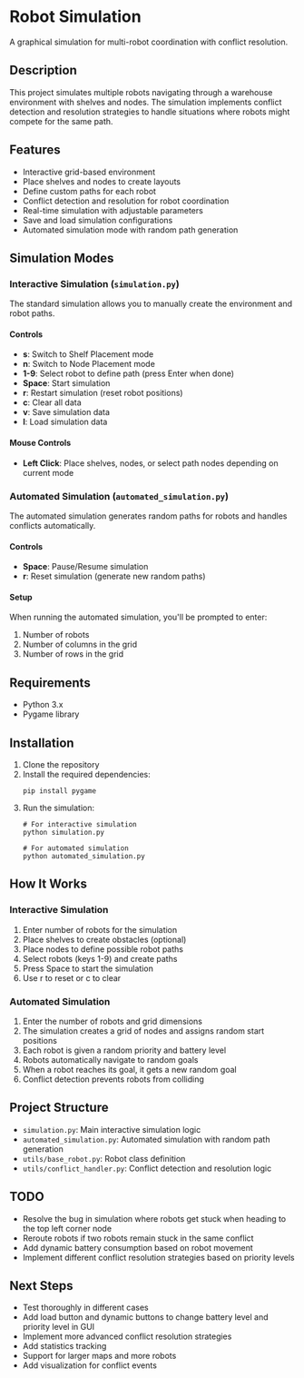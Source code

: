 # Robot Simulation

A graphical simulation for multi-robot coordination with conflict resolution.

## Description

This project simulates multiple robots navigating through a warehouse environment with shelves and nodes. The simulation implements conflict detection and resolution strategies to handle situations where robots might compete for the same path.

## Features

- Interactive grid-based environment
- Place shelves and nodes to create layouts
- Define custom paths for each robot
- Conflict detection and resolution for robot coordination
- Real-time simulation with adjustable parameters
- Save and load simulation configurations
- Automated simulation mode with random path generation

## Simulation Modes

### Interactive Simulation (`simulation.py`)

The standard simulation allows you to manually create the environment and robot paths.

#### Controls
- **s**: Switch to Shelf Placement mode
- **n**: Switch to Node Placement mode
- **1-9**: Select robot to define path (press Enter when done)
- **Space**: Start simulation
- **r**: Restart simulation (reset robot positions)
- **c**: Clear all data
- **v**: Save simulation data
- **l**: Load simulation data

#### Mouse Controls
- **Left Click**: Place shelves, nodes, or select path nodes depending on current mode

### Automated Simulation (`automated_simulation.py`)

The automated simulation generates random paths for robots and handles conflicts automatically.

#### Controls
- **Space**: Pause/Resume simulation
- **r**: Reset simulation (generate new random paths)

#### Setup
When running the automated simulation, you'll be prompted to enter:
1. Number of robots
2. Number of columns in the grid
3. Number of rows in the grid

## Requirements

- Python 3.x
- Pygame library

## Installation

1. Clone the repository
2. Install the required dependencies:
   ```
   pip install pygame
   ```
3. Run the simulation:
   ```
   # For interactive simulation
   python simulation.py
   
   # For automated simulation
   python automated_simulation.py
   ```

## How It Works

### Interactive Simulation
1. Enter number of robots for the simulation
2. Place shelves to create obstacles (optional)
3. Place nodes to define possible robot paths
4. Select robots (keys 1-9) and create paths
5. Press Space to start the simulation
6. Use r to reset or c to clear

### Automated Simulation
1. Enter the number of robots and grid dimensions
2. The simulation creates a grid of nodes and assigns random start positions
3. Each robot is given a random priority and battery level
4. Robots automatically navigate to random goals
5. When a robot reaches its goal, it gets a new random goal
6. Conflict detection prevents robots from colliding

## Project Structure

- `simulation.py`: Main interactive simulation logic
- `automated_simulation.py`: Automated simulation with random path generation
- `utils/base_robot.py`: Robot class definition
- `utils/conflict_handler.py`: Conflict detection and resolution logic

## TODO

- Resolve the bug in simulation where robots get stuck when heading to the top left corner node
- Reroute robots if two robots remain stuck in the same conflict
- Add dynamic battery consumption based on robot movement
- Implement different conflict resolution strategies based on priority levels

## Next Steps

- Test thoroughly in different cases
- Add load button and dynamic buttons to change battery level and priority level in GUI
- Implement more advanced conflict resolution strategies
- Add statistics tracking
- Support for larger maps and more robots
- Add visualization for conflict events

